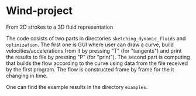 # Wind-project
From 2D strokes to a 3D fluid representation

The code cosists of two parts in directories `sketching_dynamic_fluids` and `optimization`. The first one is GUI where user can draw a curve, build velocities/accelerations from it by pressing "T" (for "tangents") and print the results to file by pressing "P" (for "print"). The second part is computing that builds the flow according to the curve using data from the file received by the first program. The flow is constructed frame by frame for the it changing in time.

One can find the example results in the directory `examples`.
